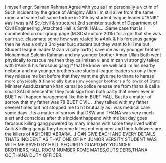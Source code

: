 I myself engr. Salman Rahman Agree with you as i'm personally a victim of Such incident by the grace of Almighty Allah i'm still alive from the same room and same hall same torture in 2015 by student league leader #"ANIK" #as i was a M.Sc.(civil & structure) 2nd semister student of Department of Civil Engineering ,Attachted Hall is Smriti HALL....Same case that is i commented on our group page (M.SC structure 2015) for a girl that she was our m.sc. classmate some how was related to #Anik & his ferosous gang# then he was a only a 3rd year b.sc student but they want to kill me but Student league leader Mizan vi (city north ) save me as my younger brother Mohammad Salehin Rahman and my younger brother Aman Ullah Both went physically to rescue me then they call mizan vi and mizan vi strongly talked with #Anik & his ferosous gang # that he know me well and im his nearby neibour and my younger brothers are student league leaders so  only then they release me but before that they want me give me to thana  to harass more physically & financially but as my younger brothers a follower of State Minister Asaduzzaman khan kamal so police release me from thana & call a small SALISI henceafter they took sign from both party that never ever in BUET  will happen haragement like this in BUET HALL But its a matter of sorrow that my father was 78 BUET CIVIL ...they talked with my father severel times but not stopped me to hit brutually as i was medical care some days...Its a matter of sorrow that DSW and THANA was very much alert and conscious after this incident happend with me but day goes ferosous killing gang powered by many means with some they lived with# Anik & killing gang# they become killers not engineer and their followers are the killers of #SHOHID ABRAR#....I CAN GIVE EACH AND EVERY DETAILS THATS INCIDENT AS THAT ONE OF MY JUNIOR VERSITY STUDENT WAS WITH ME SAVED BY HALL SEQUIRITY GUARD,MY YOUNGER BROTHERS,HALL ROOM NUMBER,ROME MATES,OUTSIDERS,THANA OC,THANA DUTY OFFICER.